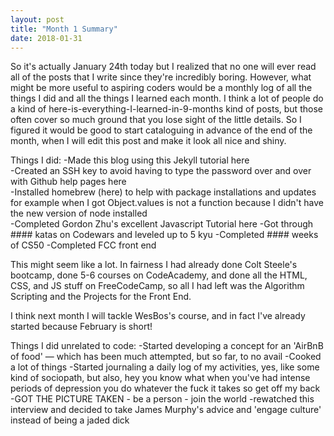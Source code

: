 ```yaml
---
layout: post
title: "Month 1 Summary"
date: 2018-01-31
---
```


So it's actually January 24th today but I realized that no one will ever read all of the posts that I write since they're incredibly boring. However, what might be more useful to aspiring coders would be a monthly log of all the things I did and all the things I learned each month. I think a lot of people do a kind of here-is-everything-I-learned-in-9-months kind of posts, but those often cover so much ground that you lose sight of the little details. So I figured it would be good to start cataloguing in advance of the end of the month, when I will edit this post and make it look all nice and shiny.


Things I did:
-Made this blog using this Jekyll tutorial here <br>
-Created an SSH key to avoid having to type the password over and over with Github help pages here <br>
-Installed homebrew (here) to help with package installations and updates for example when I got Object.values is not a function because I didn't have the new version of node installed <br>
-Completed Gordon Zhu's excellent Javascript Tutorial here
-Got through #### katas on Codewars and leveled up to 5 kyu
-Completed #### weeks of CS50
-Completed FCC front end

This might seem like a lot. In fairness I had already done Colt Steele's bootcamp, done 5-6 courses on CodeAcademy, and done all the HTML, CSS, and JS stuff on FreeCodeCamp, so all I had left was the Algorithm Scripting and the Projects for the Front End. 

I think next month I will tackle WesBos's course, and in fact I've already started because February is short!




Things I did unrelated to code:
-Started developing a concept for an 'AirBnB of food' — which has been much attempted, but so far, to no avail
-Cooked a lot of things
-Started journaling a daily log of my activities, yes, like some kind of sociopath, but also, hey you know what when you've had intense periods of depression you do whatever the fuck it takes so get off my back
-GOT THE PICTURE TAKEN - be a person - join the world
-rewatched this interview and decided to take James Murphy's advice and 'engage culture' instead of being a jaded dick 